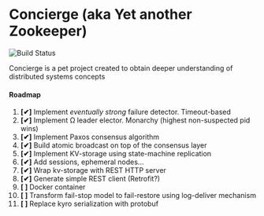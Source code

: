 # Concierge (aka Yet another Zookeeper)

![Build Status](https://travis-ci.org/marnikitta/Concierge.svg?branch=master)

Concierge is a pet project created to obtain deeper understanding of 
distributed systems concepts

#### Roadmap

1.  __[✔]__ Implement _eventually strong_ failure detector. Timeout-based
2.  __[✔]__ Implement Ω leader elector. Monarchy (highest non-suspected pid wins)
3.  __[✔]__ Implement Paxos consensus algorithm
4.  __[✔]__ Build atomic broadcast on top of the consensus layer
5.  __[✔]__ Implement KV-storage using state-machine replication
6.  __[✔]__ Add sessions, ephemeral nodes...
7.  __[✔]__ Wrap kv-storage with REST HTTP server
8.  __[✔]__ Generate simple REST client (Retrofit?)
9.  __[ ]__ Docker container
10. __[ ]__ Transform fail-stop model to fail-restore using log-deliver mechanism
11. __[ ]__ Replace kyro serialization with protobuf
